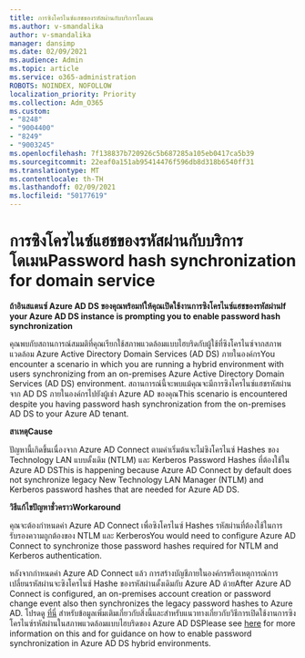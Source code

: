 ```yaml
---
title: การซิงโครไนซ์แฮชของรหัสผ่านกับบริการโดเมน
ms.author: v-smandalika
author: v-smandalika
manager: dansimp
ms.date: 02/09/2021
ms.audience: Admin
ms.topic: article
ms.service: o365-administration
ROBOTS: NOINDEX, NOFOLLOW
localization_priority: Priority
ms.collection: Adm_O365
ms.custom:
- "8248"
- "9004400"
- "8249"
- "9003245"
ms.openlocfilehash: 7f138837b720926c5b687285a105eb0417ca5b39
ms.sourcegitcommit: 22eaf0a151ab95414476f596db8d318b6540ff31
ms.translationtype: MT
ms.contentlocale: th-TH
ms.lasthandoff: 02/09/2021
ms.locfileid: "50177619"
---
```

# <a name="password-hash-synchronization-for-domain-service"></a><span data-ttu-id="07f32-102">การซิงโครไนซ์แฮชของรหัสผ่านกับบริการโดเมน</span><span class="sxs-lookup"><span data-stu-id="07f32-102">Password hash synchronization for domain service</span></span>

<span data-ttu-id="07f32-103">**ถ้าอินสแตนซ์ Azure AD DS ของคุณพร้อมท์ให้คุณเปิดใช้งานการซิงโครไนซ์แฮชของรหัสผ่าน**</span><span class="sxs-lookup"><span data-stu-id="07f32-103">**If your Azure AD DS instance is prompting you to enable password hash synchronization**</span></span>

<span data-ttu-id="07f32-104">คุณพบกับสถานการณ์สมมติที่คุณเรียกใช้สภาพแวดล้อมแบบไฮบริดกับผู้ใช้ที่ซิงโครไนซ์จากสภาพแวดล้อม Azure Active Directory Domain Services (AD DS) ภายในองค์กร</span><span class="sxs-lookup"><span data-stu-id="07f32-104">You encounter a scenario in which you are running a hybrid environment with users synchronizing from an on-premises Azure Active Directory Domain Services (AD DS) environment.</span></span> <span data-ttu-id="07f32-105">สถานการณ์นี้จะพบแม้คุณจะมีการซิงโครไนซ์แฮชรหัสผ่านจาก AD DS ภายในองค์กรไปยังผู้เช่า Azure AD ของคุณ</span><span class="sxs-lookup"><span data-stu-id="07f32-105">This scenario is encountered despite you having password hash synchronization from the on-premises AD DS to your Azure AD tenant.</span></span>

<span data-ttu-id="07f32-106">**สาเหตุ**</span><span class="sxs-lookup"><span data-stu-id="07f32-106">**Cause**</span></span>

<span data-ttu-id="07f32-107">ปัญหานี้เกิดขึ้นเนื่องจาก Azure AD Connect ตามค่าเริ่มต้นจะไม่ซิงโครไนซ์ Hashes ของ Technology LAN แบบดั้งเดิม (NTLM) และ Kerberos Password Hashes ที่ต้องใช้ใน Azure AD DS</span><span class="sxs-lookup"><span data-stu-id="07f32-107">This is happening because Azure AD Connect by default does not synchronize legacy New Technology LAN Manager (NTLM) and Kerberos password hashes that are needed for Azure AD DS.</span></span>

<span data-ttu-id="07f32-108">**วิธีแก้ไขปัญหาชั่วคราว**</span><span class="sxs-lookup"><span data-stu-id="07f32-108">**Workaround**</span></span> 

<span data-ttu-id="07f32-109">คุณจะต้องกําหนดค่า Azure AD Connect เพื่อซิงโครไนซ์ Hashes รหัสผ่านที่ต้องใช้ในการรับรองความถูกต้องของ NTLM และ Kerberos</span><span class="sxs-lookup"><span data-stu-id="07f32-109">You would need to configure Azure AD Connect to synchronize those password hashes required for NTLM and Kerberos authentication.</span></span>

<span data-ttu-id="07f32-110">หลังจากกําหนดค่า Azure AD Connect แล้ว การสร้างบัญชีภายในองค์กรหรือเหตุการณ์การเปลี่ยนรหัสผ่านจะซิงโครไนซ์ Hashe ของรหัสผ่านดั้งเดิมกับ Azure AD ด้วย</span><span class="sxs-lookup"><span data-stu-id="07f32-110">After Azure AD Connect is configured, an on-premises account creation or password change event also then synchronizes the legacy password hashes to Azure AD.</span></span> <span data-ttu-id="07f32-111">โปรดดู [ที่นี่](https://docs.microsoft.com/azure/active-directory-domain-services/tutorial-configure-password-hash-sync) สําหรับข้อมูลเพิ่มเติมเกี่ยวกับสิ่งนี้และสําหรับแนวทางเกี่ยวกับวิธีการเปิดใช้งานการซิงโครไนซ์รหัสผ่านในสภาพแวดล้อมแบบไฮบริดของ Azure AD DS</span><span class="sxs-lookup"><span data-stu-id="07f32-111">Please see [here](https://docs.microsoft.com/azure/active-directory-domain-services/tutorial-configure-password-hash-sync) for more information on this and for guidance on how to enable password synchronization in Azure AD DS hybrid environments.</span></span>